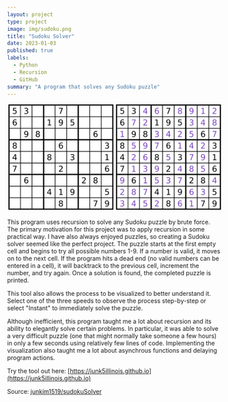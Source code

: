 ```yaml
---
layout: project
type: project
image: img/sudoku.png
title: "Sudoku Solver"
date: 2023-01-03
published: true
labels:
  - Python
  - Recursion
  - GitHub
summary: "A program that solves any Sudoku puzzle"
---
```


<img class="img-fluid" src="../img/sudoku-banner.png">

This program uses recursion to solve any Sudoku puzzle by brute force. The primary motivation for this project was to apply recursion in some practical way.  I have also always enjoyed puzzles, so creating a Sudoku solver seemed like the perfect project.  The puzzle starts at the first empty cell and begins to try all possible numbers 1-9. If a number is valid, it moves on to the next cell. If the program hits a dead end (no valid numbers can be entered in a cell), it will backtrack to the previous cell, increment the number, and try again.  Once a solution is found, the completed puzzle is printed.

This tool also allows the process to be visualized to better understand it.  Select one of the three speeds to observe the process step-by-step or select "Instant" to immediately solve the puzzle.

Although inefficient, this program taught me a lot about recursion and its ability to elegantly solve certain problems.  In particular, it was able to solve a very difficult puzzle (one that might normally take someone a few hours) in only a few seconds using relatively few lines of code.  Implementing the visualization also taught me a lot about asynchrous functions and delaying program actions.

Try the tool out here: [https://junk5illinois.github.io](https://junk5illinois.github.io)

Source: <a href="https://github.com/junkim1519/sudokuSolver"><i class="large github icon "></i>junkim1519/sudokuSolver</a>
